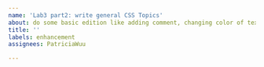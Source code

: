 ```yaml
---
name: 'Lab3 part2: write general CSS Topics'
about: do some basic edition like adding comment, changing color of text, etc..
title: ''
labels: enhancement
assignees: PatriciaWuu

---
```



